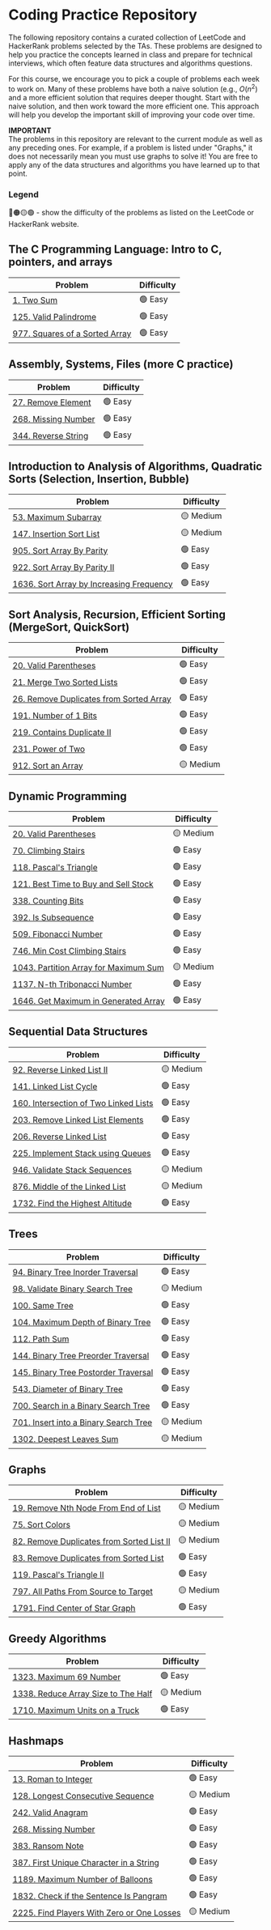 # Coding Practice Repository

The following repository contains a curated collection of LeetCode and HackerRank problems selected by the TAs. These problems are designed to help you practice the concepts learned in class and prepare for technical interviews, which often feature data structures and algorithms questions.

For this course, we encourage you to pick a couple of problems each week to work on. Many of these problems have both a naive solution (e.g., 
$O(n^2)$ and a more efficient solution that requires deeper thought. Start with the naive solution, and then work toward the more efficient one. This approach will help you develop the important skill of improving your code over time.


**IMPORTANT**  
The problems in this repository are relevant to the current module as well as any preceding ones. For example, if a problem is listed under "Graphs," it does not necessarily mean you must use graphs to solve it! You are free to apply any of the data structures and algorithms you have learned up to that point.

### Legend
🔴🟠🟡🟢  - show the difficulty of the problems as listed on the LeetCode or HackerRank website. 


## The C Programming Language: Intro to C, pointers, and arrays

| Problem  | Difficulty |
| -------- | ---------- |
| [1. Two Sum] | 🟢 Easy |
| [125. Valid Palindrome] | 🟢 Easy |
| [977. Squares of a Sorted Array] | 🟢 Easy |


## Assembly, Systems, Files (more C practice)

| Problem  | Difficulty |
| -------- | ---------- |
| [27. Remove Element] | 🟢 Easy |
| [268. Missing Number] | 🟢 Easy |
| [344. Reverse String] | 🟢 Easy |

## Introduction to Analysis of Algorithms, Quadratic Sorts (Selection, Insertion, Bubble)

| Problem  | Difficulty |
| -------- | ---------- |
| [53. Maximum Subarray] | 🟡 Medium |
| [147. Insertion Sort List] | 🟡 Medium |
| [905. Sort Array By Parity] | 🟢 Easy |
| [922. Sort Array By Parity II] | 🟢 Easy |
| [1636. Sort Array by Increasing Frequency] | 🟢 Easy |

##  Sort Analysis, Recursion, Efficient Sorting (MergeSort, QuickSort)

| Problem  | Difficulty |
| -------- | ---------- |
| [20. Valid Parentheses] | 🟢 Easy |
| [21. Merge Two Sorted Lists] | 🟢 Easy |
| [26. Remove Duplicates from Sorted Array] | 🟢 Easy |
| [191. Number of 1 Bits] | 🟢 Easy |
| [219. Contains Duplicate II] | 🟢 Easy |
| [231. Power of Two] | 🟢 Easy |
| [912. Sort an Array] | 🟡 Medium |

##  Dynamic Programming

| Problem  | Difficulty |
| -------- | ---------- |
| [20. Valid Parentheses] | 🟡 Medium |
| [70. Climbing Stairs] | 🟢 Easy |
| [118. Pascal's Triangle] | 🟢 Easy |
| [121. Best Time to Buy and Sell Stock] | 🟢 Easy |
| [338. Counting Bits] | 🟢 Easy |
| [392. Is Subsequence] | 🟢 Easy |
| [509. Fibonacci Number] | 🟢 Easy |
| [746. Min Cost Climbing Stairs] | 🟢 Easy |
| [1043. Partition Array for Maximum Sum] | 🟡 Medium |
| [1137. N-th Tribonacci Number] | 🟢 Easy |
| [1646. Get Maximum in Generated Array] | 🟢 Easy |



##  Sequential Data Structures

| Problem  | Difficulty |
| -------- | ---------- |
| [92. Reverse Linked List II] | 🟡 Medium |
| [141. Linked List Cycle] | 🟢 Easy |
| [160. Intersection of Two Linked Lists] | 🟢 Easy |
| [203. Remove Linked List Elements] | 🟢 Easy |
| [206. Reverse Linked List] | 🟢 Easy |
| [225. Implement Stack using Queues] | 🟢 Easy |
| [946. Validate Stack Sequences] | 🟡 Medium |
| [876. Middle of the Linked List] | 🟡 Medium |
| [1732. Find the Highest Altitude] | 🟢 Easy |


## Trees

| Problem  | Difficulty |
| -------- | ---------- |
| [94. Binary Tree Inorder Traversal] | 🟢 Easy |
| [98. Validate Binary Search Tree] | 🟡 Medium |
| [100. Same Tree] | 🟢 Easy |
| [104. Maximum Depth of Binary Tree] | 🟢 Easy |
| [112. Path Sum] | 🟢 Easy |
| [144. Binary Tree Preorder Traversal] | 🟢 Easy |
| [145. Binary Tree Postorder Traversal] | 🟢 Easy |
| [543. Diameter of Binary Tree] | 🟢 Easy |
| [700. Search in a Binary Search Tree] | 🟢 Easy |
| [701. Insert into a Binary Search Tree] | 🟡 Medium |
| [1302. Deepest Leaves Sum] | 🟡 Medium |

##  Graphs

| Problem  | Difficulty |
| -------- | ---------- |
| [19. Remove Nth Node From End of List] | 🟡 Medium |
| [75. Sort Colors] | 🟡 Medium |
| [82. Remove Duplicates from Sorted List II] | 🟡 Medium |
| [83. Remove Duplicates from Sorted List] | 🟢 Easy |
| [119. Pascal's Triangle II] | 🟢 Easy |
| [797. All Paths From Source to Target] | 🟡 Medium |
| [1791. Find Center of Star Graph] | 🟢 Easy |

##  Greedy Algorithms

| Problem  | Difficulty |
| -------- | ---------- |
| [1323. Maximum 69 Number] | 🟢 Easy |
| [1338. Reduce Array Size to The Half] | 🟡 Medium |
| [1710. Maximum Units on a Truck] | 🟢 Easy |

##  Hashmaps

| Problem  | Difficulty |
| -------- | ---------- |
| [13. Roman to Integer] | 🟢 Easy |
| [128. Longest Consecutive Sequence] | 🟡 Medium |
| [242. Valid Anagram] | 🟢 Easy |
| [268. Missing Number] | 🟢 Easy |
| [383. Ransom Note] | 🟢 Easy |
| [387. First Unique Character in a String] | 🟢 Easy |
| [1189. Maximum Number of Balloons] | 🟢 Easy |
| [1832. Check if the Sentence Is Pangram] | 🟢 Easy |
| [2225. Find Players With Zero or One Losses] | 🟡 Medium |


<!-- Auto Reference -->
[1. Two Sum]: https://leetcode.com/problems/two-sum/
[125. Valid Palindrome]: https://leetcode.com/problems/valid-palindrome/?envType=list&envId=ofbudylr
[167. Two Sum II - Input Array Is Sorted]: https://leetcode.com/problems/two-sum-ii-input-array-is-sorted/
[344. Reverse String]: https://leetcode.com/problems/reverse-string/
[977. Squares of a Sorted Array]: https://leetcode.com/problems/squares-of-a-sorted-array/


[92. Reverse Linked List II]: https://leetcode.com/problems/reverse-linked-list-ii/
[141. Linked List Cycle]: https://leetcode.com/problems/linked-list-cycle/?envType=list&envId=oj1iumt3
[160. Intersection of Two Linked Lists]: https://leetcode.com/problems/intersection-of-two-linked-lists/?envType=list&envId=oj1iumt3
[203. Remove Linked List Elements]: https://leetcode.com/problems/remove-linked-list-elements/?envType=list&envId=oj1iumt3
[206. Reverse Linked List]: https://leetcode.com/problems/reverse-linked-list/?envType=list&envId=oj1iumt3
[217. Contains Duplicate]: https://leetcode.com/problems/contains-duplicate/?envType=list&envId=oj1iumt3
[225. Implement Stack using Queues]: https://leetcode.com/problems/implement-stack-using-queues/?envType=list&envId=oj1iumt3
[876. Middle of the Linked List]: https://leetcode.com/problems/middle-of-the-linked-list/
[946. Validate Stack Sequences]: https://leetcode.com/problems/validate-stack-sequences/?envType=list&envId=oj1iumt3
[1732. Find the Highest Altitude]: https://leetcode.com/problems/find-the-highest-altitude/?envType=list&envId=oj1iumt3


[27. Remove Element]: https://leetcode.com/problems/remove-element/?envType=list&envId=ofbiscdi
[53. Maximum Subarray]: https://leetcode.com/problems/maximum-subarray/
[147. Insertion Sort List]: https://leetcode.com/problems/insertion-sort-list/?envType=list&envId=ofbiscdi
[268. Missing Number]: https://leetcode.com/problems/missing-number/?envType=list&envId=ofbiscdi
[905. Sort Array By Parity]: https://leetcode.com/problems/sort-array-by-parity/?envType=list&envId=ofbiscdi
[922. Sort Array By Parity II]: https://leetcode.com/problems/sort-array-by-parity-ii/?envType=list&envId=ofbiscdi
[1636. Sort Array by Increasing Frequency]: https://leetcode.com/problems/sort-array-by-increasing-frequency/?envType=list&envId=ofbiscdi
[2164. Sort Even and Odd Indices Independently]: https://leetcode.com/problems/sort-even-and-odd-indices-independently/?envType=list&envId=ofbiscdi


[20. Valid Parentheses]: https://leetcode.com/problems/valid-parentheses/?envType=list&envId=ofbudylr
[21. Merge Two Sorted Lists]: https://leetcode.com/problems/merge-two-sorted-lists/?envType=list&envId=ofbudylr
[26. Remove Duplicates from Sorted Array]: https://leetcode.com/problems/remove-duplicates-from-sorted-array/?envType=list&envId=ofbudylr
[191. Number of 1 Bits]: https://leetcode.com/problems/number-of-1-bits/?envType=list&envId=ofbudylr
[219. Contains Duplicate II]: https://leetcode.com/problems/contains-duplicate-ii/?envType=list&envId=ofbudylr
[231. Power of Two]: https://leetcode.com/problems/power-of-two/?envType=list&envId=ofbudylr
[912. Sort an Array]: https://leetcode.com/problems/sort-an-array/?envType=list&envId=ofbudylr


[22. Generate Parentheses]: https://leetcode.com/problems/generate-parentheses/?envType=list&envId=rhrkyppv
[70. Climbing Stairs]: https://leetcode.com/problems/climbing-stairs/?envType=list&envId=rhrkyppv
[118. Pascal's Triangle]: https://leetcode.com/problems/pascals-triangle/?envType=list&envId=rhrkyppv
[121. Best Time to Buy and Sell Stock]: https://leetcode.com/problems/best-time-to-buy-and-sell-stock/?envType=list&envId=rhrkyppv
[338. Counting Bits]: https://leetcode.com/problems/counting-bits/?envType=list&envId=rhrkyppv
[392. Is Subsequence]: https://leetcode.com/problems/is-subsequence/?envType=list&envId=rhrkyppv
[746. Min Cost Climbing Stairs]: https://leetcode.com/problems/min-cost-climbing-stairs/?envType=list&envId=rhrkyppv
[509. Fibonacci Number]: https://leetcode.com/problems/fibonacci-number/?envType=list&envId=rhrkyppv
[1043. Partition Array for Maximum Sum]: https://leetcode.com/problems/partition-array-for-maximum-sum/?envType=list&envId=rhrkyppv
[1137. N-th Tribonacci Number]: https://leetcode.com/problems/n-th-tribonacci-number/?envType=list&envId=rhrkyppv
[1646. Get Maximum in Generated Array]: https://leetcode.com/problems/get-maximum-in-generated-array/?envType=list&envId=rhrkyppv


[13. Roman to Integer]: https://leetcode.com/problems/roman-to-integer/?envType=list&envId=rpl62fns
[128. Longest Consecutive Sequence]: https://leetcode.com/problems/longest-consecutive-sequence/?envType=list&envId=rpl62fns
[242. Valid Anagram]: https://leetcode.com/problems/valid-anagram/?envType=list&envId=rpl62fns
[268. Missing Number]: https://leetcode.com/problems/missing-number/
[383. Ransom Note]: https://leetcode.com/problems/ransom-note/
[387. First Unique Character in a String]: https://leetcode.com/problems/first-unique-character-in-a-string/?envType=list&envId=rpl62fns
[1189. Maximum Number of Balloons]: https://leetcode.com/problems/maximum-number-of-balloons/
[1832. Check if the Sentence Is Pangram]: https://leetcode.com/problems/check-if-the-sentence-is-pangram/
[2225. Find Players With Zero or One Losses]: https://leetcode.com/problems/find-players-with-zero-or-one-losses/


[94. Binary Tree Inorder Traversal]: https://leetcode.com/problems/binary-tree-inorder-traversal/?envType=list&envId=rpl6wgp3
[98. Validate Binary Search Tree]: https://leetcode.com/problems/validate-binary-search-tree/?envType=list&envId=rpl6wgp3
[100. Same Tree]: https://leetcode.com/problems/same-tree/?envType=list&envId=rpl6wgp3
[104. Maximum Depth of Binary Tree]: https://leetcode.com/problems/maximum-depth-of-binary-tree/?envType=list&envId=rpl6wgp3
[112. Path Sum]: https://leetcode.com/problems/path-sum/?envType=list&envId=rpl6wgp3
[144. Binary Tree Preorder Traversal]: https://leetcode.com/problems/binary-tree-preorder-traversal/?envType=list&envId=rpl6wgp3
[145. Binary Tree Postorder Traversal]: https://leetcode.com/problems/binary-tree-postorder-traversal/?envType=list&envId=rpl6wgp3
[543. Diameter of Binary Tree]: https://leetcode.com/problems/diameter-of-binary-tree/
[700. Search in a Binary Search Tree]: https://leetcode.com/problems/search-in-a-binary-search-tree/?envType=list&envId=rpl6wgp3
[701. Insert into a Binary Search Tree]: https://leetcode.com/problems/insert-into-a-binary-search-tree/
[1302. Deepest Leaves Sum]: https://leetcode.com/problems/deepest-leaves-sum/


[19. Remove Nth Node From End of List]: https://leetcode.com/problems/remove-nth-node-from-end-of-list/?envType=list&envId=rpl66kgj
[75. Sort Colors]: https://leetcode.com/problems/sort-colors/?envType=list&envId=rpl66kgj
[82. Remove Duplicates from Sorted List II]: https://leetcode.com/problems/remove-duplicates-from-sorted-list-ii/?envType=list&envId=rpl66kgj
[83. Remove Duplicates from Sorted List]: https://leetcode.com/problems/remove-duplicates-from-sorted-list/?envType=list&envId=rpl66kgj
[119. Pascal's Triangle II]: https://leetcode.com/problems/pascals-triangle-ii/?envType=list&envId=rpl66kgj
[797. All Paths From Source to Target]: https://leetcode.com/problems/all-paths-from-source-to-target/?envType=list&envId=rpl66kgj
[1791. Find Center of Star Graph]: https://leetcode.com/problems/find-center-of-star-graph/?envType=list&envId=rpl66kgj


[1323. Maximum 69 Number]: https://leetcode.com/problems/maximum-69-number/
[1338. Reduce Array Size to The Half]: https://leetcode.com/problems/reduce-array-size-to-the-half/
[1710. Maximum Units on a Truck]: https://leetcode.com/problems/maximum-units-on-a-truck/
